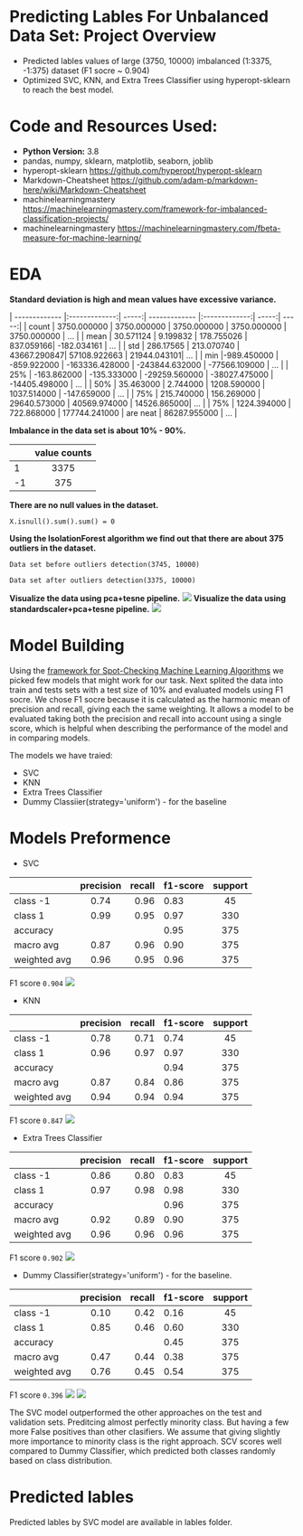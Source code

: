 #  Predicting Lables For Unbalanced Data Set: Project Overview
* Predicted lables values of large (3750, 10000) imbalanced (1:3375, -1:375) dataset (F1 socre ~ 0.904)
* Optimized SVC, KNN, and Extra Trees Classifier using hyperopt-sklearn to reach the best model.
#  Code and Resources Used:
* **Python Version:** 3.8
* pandas, numpy, sklearn, matplotlib, seaborn, joblib
* hyperopt-sklearn https://github.com/hyperopt/hyperopt-sklearn
* Markdown-Cheatsheet https://github.com/adam-p/markdown-here/wiki/Markdown-Cheatsheet
* machinelearningmastery https://machinelearningmastery.com/framework-for-imbalanced-classification-projects/
* machinelearningmastery https://machinelearningmastery.com/fbeta-measure-for-machine-learning/
#  EDA
**Standard deviation is high and mean values have excessive variance.** 


| ------------- |:-------------:| -----:| ------------- |:-------------:| -----:| -----:|
| count         | 3750.000000   | 3750.000000 | 	3750.000000    | 	3750.000000 | 3750.000000 | ...    |
| mean          | 	30.571124   |   	9.199832 | 178.755026     | 837.059166|   -182.034161 | ...    |
| std           | 	286.17565   |    213.070740 | 	43667.290847| 57108.922663     |   	21944.043101| ...    |
| min           |-989.450000    |    -859.922000 | -163336.428000 | -243844.632000     |   -77566.109000	 | ...    |
| 25%           | 	-163.862000 |    -135.333000 | -29259.560000 | -38027.475000      |   -14405.498000 | ...    |
| 50%           | 35.463000      |    2.744000 | 1208.590000 |	1037.514000     |   -147.659000 | ...    |
| 75%           | 215.740000     |    156.269000 | 	29640.573000 |	40569.974000      |    14526.865000| ...    |
| 75%           | 	1224.394000    |    722.868000 | 177744.241000 | are neat      |    86287.955000 | ...    |


**Imbalance in the data set is about 10% - 90%.** 

|      | value counts   |
| ------------- |:-------------:|
| 1        | 3375   |
| -1        | 	375   |

**There are no null values in the dataset.** 

`X.isnull().sum().sum() = 0` 

**Using the IsolationForest algorithm we find out that there are about 375 outliers in the dataset.** 

`Data set before outliers detection(3745, 10000)`

`Data set after outliers detection(3375, 10000)`



 **Visualize the data using pca+tesne pipeline.**
![](plots/pca_tesne.png)
 **Visualize the data using standardscaler+pca+tesne pipeline.**
![](plots/pca_tesne_ss.png)

#  Model Building
Using the [framework for Spot-Checking Machine Learning Algorithms](https://machinelearningmastery.com/framework-for-imbalanced-classification-projects/) we picked few models that might work for our task.
Next splited the data into train and tests sets with a test size of 10%
 and evaluated models using F1 socre. We chose F1 socre because it is calculated as the harmonic mean of precision and recall, giving each the same weighting. It allows a model to be evaluated taking both the precision and recall into account using a single score, which is helpful when describing the performance of the model and in comparing models.


The models we have traied:
* SVC
* KNN
* Extra Trees Classifier
* Dummy Classiier(strategy='uniform') - for the baseline

# Models Preformence
* SVC   


|               |   precision   |  recall  | f1-score      | support       |
| ------------- |:-------------:| -----:   | ------------- |:-------------:| 
|class -1       |  0.74         |  0.96    |   0.83        |    45         |
|     class 1   |     0.99      |   0.95   |   0.97        |    330        |
|   accuracy    |               |          |    0.95       |    375        |
|  macro avg    |  0.87         |   0.96   |   0.90        |    375        |
|weighted avg   |   0.96        |   0.95   |    0.96       |    375        |



F1 score `0.904`
![](confiusion_maps/svc.png)
* KNN 

|                |     precision |   recall      | f1-score |  support     |
| ------------- |:-------------:| -----:   | ------------- |:-------------:| 
|    class -1   |    0.78    |  0.71    |  0.74      |  45|
|     class 1  |     0.96   |   0.97   |   0.97    |   330|
|    accuracy   |           |          |   0.94   |    375|
|   macro avg  |     0.87   |   0.84   |   0.86   |    375|
|weighted avg    |   0.94   |   0.94   |   0.94   |    375|



F1 score `0.847`
![](confiusion_maps/knn.png)
* Extra Trees Classifier

|              |precision   | recall  |f1-score   |support|
| ------------- |:-------------:| -----:   | ------------- |:-------------:| 
 |   class -1    |   0.86  |    0.80    |  0.83    |   45|
 |    class 1     |  0.97   |  0.98     | 0.98   |    330|
|    accuracy     |         |           |  0.96  |     375|
|   macro avg   |    0.92    |  0.89     | 0.90   |    375|
|weighted avg      | 0.96   |   0.96     | 0.96     |  375|


 F1 score `0.902`
![](confiusion_maps/extra%20trees.png)
* Dummy Classifier(strategy='uniform') - for the baseline.

|          |    precision  |  recall  |f1-score |  support|
| ------------- |:-------------:| -----:   | ------------- |:-------------:| 
  |  class -1    |   0.10   |   0.42   |   0.16    |    45|
 |    class 1   |    0.85    |  0.46    |  0.60     |  330|
  |  accuracy    |           |         |   0.45    |   375|
|   macro avg    |   0.47    |  0.44   |   0.38    |   375|
|weighted avg    |   0.76   |   0.45   |   0.54    |   375|


F1 score `0.396`
![](confiusion_maps/dummy.png)
![](plots/models.png)

The SVC model outperformed the other approaches on the test and validation sets. Preditcing almost perfectly minority class. But having a few more False positives than other clasifiers. We assume that giving slightly more importance to minority class is the right approach. SCV scores well compared to Dummy Classifier, which predicted both classes randomly based on class distribution.


# Predicted lables 
Predicted lables by SVC model are available in lables folder.
